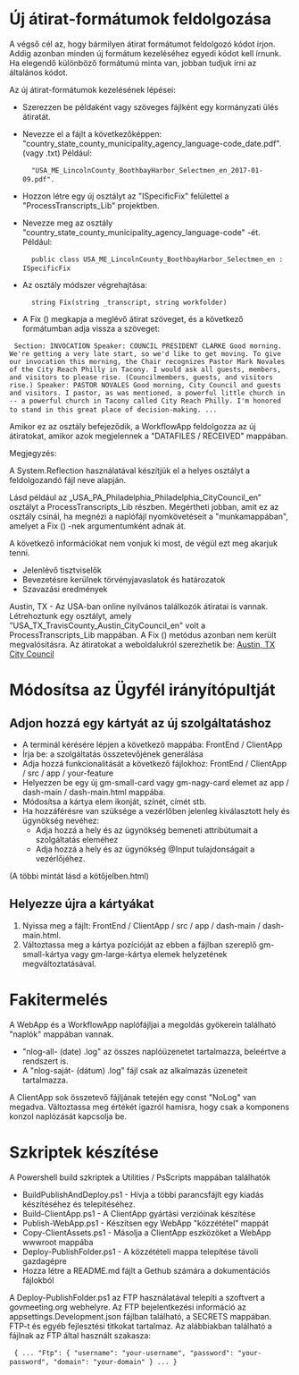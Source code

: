 <!-- Do not edit this file. It was translated by Google. -->
<h1> Új átirat-formátumok feldolgozása </h1>
<p> A végső cél az, hogy bármilyen átirat formátumot feldolgozó kódot írjon. Addig azonban minden új formátum kezeléséhez egyedi kódot kell írnunk. Ha elegendő különböző formátumú minta van, jobban tudjuk írni az általános kódot. </p>

<p> Az új átirat-formátumok kezelésének lépései: </p>

<ul>
<li>
<p> Szerezzen be példaként vagy szöveges fájlként egy kormányzati ülés átiratát. </p>
</li>
<li>
<p> Nevezze el a fájlt a következőképpen: "country_state_county_municipality_agency_language-code_date.pdf". (vagy .txt) Például: </p>
<pre> <code> "USA_ME_LincolnCounty_BoothbayHarbor_Selectmen_en_2017-01-09.pdf".</code> </pre></li>
<li>
<p> Hozzon létre egy új osztályt az "ISpecificFix" felülettel a "ProcessTranscripts_Lib" projektben. </p>
</li>
<li>
<p> Nevezze meg az osztály "country_state_county_municipality_agency_language-code" -ét. Például: </p>
<pre> <code> public class USA_ME_LincolnCounty_BoothbayHarbor_Selectmen_en : ISpecificFix</code> </pre></li>
<li>
<p> Az osztály módszer végrehajtása: </p>
<pre> <code> string Fix(string _transcript, string workfolder)</code> </pre></li>
<li>
<p> A Fix () megkapja a meglévő átirat szöveget, és a következő formátumban adja vissza a szöveget: </p>
</li>
</ul><pre> <code>Section: INVOCATION Speaker: COUNCIL PRESIDENT CLARKE Good morning. We&#39;re getting a very late start, so we&#39;d like to get moving. To give our invocation this morning, the Chair recognizes Pastor Mark Novales of the City Reach Philly in Tacony. I would ask all guests, members, and visitors to please rise. (Councilmembers, guests, and visitors rise.) Speaker: PASTOR NOVALES Good morning, City Council and guests and visitors. I pastor, as was mentioned, a powerful little church in -- a powerful church in Tacony called City Reach Philly. I&#39;m honored to stand in this great place of decision-making. ...</code> </pre>
<p> Amikor ez az osztály befejeződik, a WorkflowApp feldolgozza az új átiratokat, amikor azok megjelennek a "DATAFILES / RECEIVED" mappában. </p>

<p> Megjegyzés: </p>

<p> A System.Reflection használatával készítjük el a helyes osztályt a feldolgozandó fájl neve alapján. </p>

<p> Lásd például az „USA_PA_Philadelphia_Philadelphia_CityCouncil_en” osztályt a ProcessTranscripts_Lib részben. Megértheti jobban, amit ez az osztály csinál, ha megnézi a naplófájl nyomkövetéseit a "munkamappában", amelyet a Fix () -nek argumentumként adnak át. </p>

<p> A következő információkat nem vonjuk ki most, de végül ezt meg akarjuk tenni. </p>

<ul>
<li> Jelenlévő tisztviselők </li>
<li> Bevezetésre kerülnek törvényjavaslatok és határozatok </li>
<li> Szavazási eredmények </li>
</ul>
<p> Austin, TX - Az USA-ban online nyilvános találkozók átiratai is vannak. Létrehoztunk egy osztályt, amely "USA_TX_TravisCounty_Austin_CityCouncil_en" volt a ProcessTranscripts_Lib mappában. A Fix () metódus azonban nem került megvalósításra. Az átiratokat a weboldalukról szerezhetik be: <a href="https://www.austintexas.gov/department/city-council/council/council_meeting_info_center.htm">Austin, TX City Council</a> </p>
<h1> Módosítsa az Ügyfél irányítópultját </h1><h2> Adjon hozzá egy kártyát az új szolgáltatáshoz </h2>
<ul>
<li> A terminál kérésére lépjen a következő mappába: FrontEnd / ClientApp </li>
<li> Írja be: a szolgáltatás összetevőjének generálása </li>
<li> Adja hozzá funkcionalitását a következő fájlokhoz: FrontEnd / ClientApp / src / app / your-feature </li>
<li> Helyezzen be egy új gm-small-card vagy gm-nagy-card elemet az app / dash-main / dash-main.html mappába. </li>
<li> Módosítsa a kártya elem ikonját, színét, címét stb. </li>
<li> Ha hozzáférésre van szüksége a vezérlőben jelenleg kiválasztott hely és ügynökség nevéhez: 
<ul>
<li> Adja hozzá a hely és az ügynökség bemeneti attribútumait a szolgáltatás eleméhez </li>
<li> Adja hozzá a hely és az ügynökség @Input tulajdonságait a vezérlőjéhez. </li>
</ul></li>
</ul>
<p> (A többi mintát lásd a kötőjelben.html) </p>
<h2> Helyezze újra a kártyákat </h2><ol>
<li> Nyissa meg a fájlt: FrontEnd / ClientApp / src / app / dash-main / dash-main.html. </li>
<li> Változtassa meg a kártya pozícióját az ebben a fájlban szereplő gm-small-kártya vagy gm-large-kártya elemek helyzetének megváltoztatásával. </li></ol><h1> Fakitermelés </h1>
<p> A WebApp és a WorkflowApp naplófájljai a megoldás gyökerein található "naplók" mappában vannak. </p>

<ul>
<li> "nlog-all- (date) .log" az összes naplóüzenetet tartalmazza, beleértve a rendszert is. </li>
<li> A "nlog-saját- (dátum) .log" fájl csak az alkalmazás üzeneteit tartalmazza. </li>
</ul>
<p> A ClientApp sok összetevő fájljának tetején egy const "NoLog" van megadva. Változtassa meg értékét igazról hamisra, hogy csak a komponens konzol naplózását kapcsolja be. </p>
<h1> Szkriptek készítése </h1>
<p> A Powershell build szkriptek a Utilities / PsScripts mappában találhatók </p>

<ul>
<li> BuildPublishAndDeploy.ps1 - Hívja a többi parancsfájlt egy kiadás készítéséhez és telepítéséhez. </li>
<li> Build-ClientApp.ps1 - A ClientApp gyártási verzióinak készítése </li>
<li> Publish-WebApp.ps1 - Készítsen egy WebApp "közzététel" mappát </li>
<li> Copy-ClientAssets.ps1 - Másolja a ClientApp eszközöket a WebApp wwwroot mappába </li>
<li> Deploy-PublishFolder.ps1 - A közzétételi mappa telepítése távoli gazdagépre </li>
<li> Hozza létre a README.md fájlt a Gethub számára a dokumentációs fájlokból </li>
</ul>
<p> A Deploy-PublishFolder.ps1 az FTP használatával telepíti a szoftvert a govmeeting.org webhelyre. Az FTP bejelentkezési információ az appsettings.Development.json fájlban található, a SECRETS mappában. FTP-t és egyéb fejlesztési titkokat tartalmaz. Az alábbiakban található a fájlnak az FTP által használt szakasza: </p>
<pre> <code>{ ... "Ftp": { "username": "your-username", "password": "your-password", "domain": "your-domain" } ... }</code> </pre>
